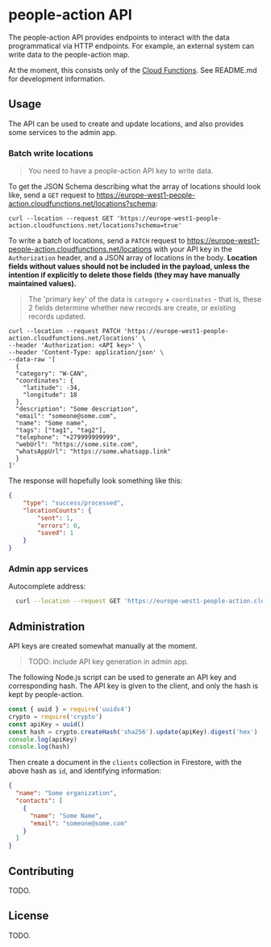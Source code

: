 # people-action API

The people-action API provides endpoints to interact with the data programmatical via HTTP endpoints. For example, an external system can write data to the people-action map.

At the moment, this consists only of the [Cloud Functions](../database/functions). See README.md for development information.

## Usage

The API can be used to create and update locations, and also provides some services to the admin app.

### Batch write locations

> You need to have a people-action API key to write data.

To get the JSON Schema describing what the array of locations should look like, send a `GET` request to https://europe-west1-people-action.cloudfunctions.net/locations?schema:

```curl
curl --location --request GET 'https://europe-west1-people-action.cloudfunctions.net/locations?schema=true'
```

To write a batch of locations, send a `PATCH` request to https://europe-west1-people-action.cloudfunctions.net/locations with your API key in the `Authorization` header, and a JSON array of locations in the body. **Location fields without values should not be included in the payload, unless the intention if explicitly to delete those fields (they may have manually maintained values).**

> The 'primary key' of the data is `category` + `coordinates` - that is, these 2 fields determine whether new records are create, or existing records updated.

```curl
curl --location --request PATCH 'https://europe-west1-people-action.cloudfunctions.net/locations' \
--header 'Authorization: <API key>' \
--header 'Content-Type: application/json' \
--data-raw '[
  {
  "category": "W-CAN",
  "coordinates": {
    "latitude": -34,
    "longitude": 18
  },
  "description": "Some description",
  "email": "someone@some.com",
  "name": "Some name",
  "tags": ["tag1", "tag2"],
  "telephone": "+279999999999",
  "webUrl": "https://some.site.com",
  "whatsAppUrl": "https://some.whatsapp.link"
  }
]'
```

The response will hopefully look something like this:

```json
{
    "type": "success/processed",
    "locationCounts": {
        "sent": 1,
        "errors": 0,
        "saved": 1
    }
}
```

### Admin app services

Autocomplete address:

```bash
  curl --location --request GET 'https://europe-west1-people-action.cloudfunctions.net/placeAutocomplete?input=8%20arch'
```

## Administration

API keys are created somewhat manually at the moment.

> TODO: include API key generation in admin app.

The following Node.js script can be used to generate an API key and corresponding hash. The API key is given to the client, and only the hash is kept by people-action.

```javascript
const { uuid } = require('uuidv4')
crypto = require('crypto')
const apiKey = uuid()
const hash = crypto.createHash('sha256').update(apiKey).digest('hex')
console.log(apiKey)
console.log(hash)
```

Then create a document in the `clients` collection in Firestore, with the above hash as `id`, and identifying information:

```json
{
  "name": "Some organization",
  "contacts": [
    {
      "name": "Some Name",
      "email": "someone@some.com"
    }
  ]
}
```

## Contributing

TODO.

## License

TODO.

